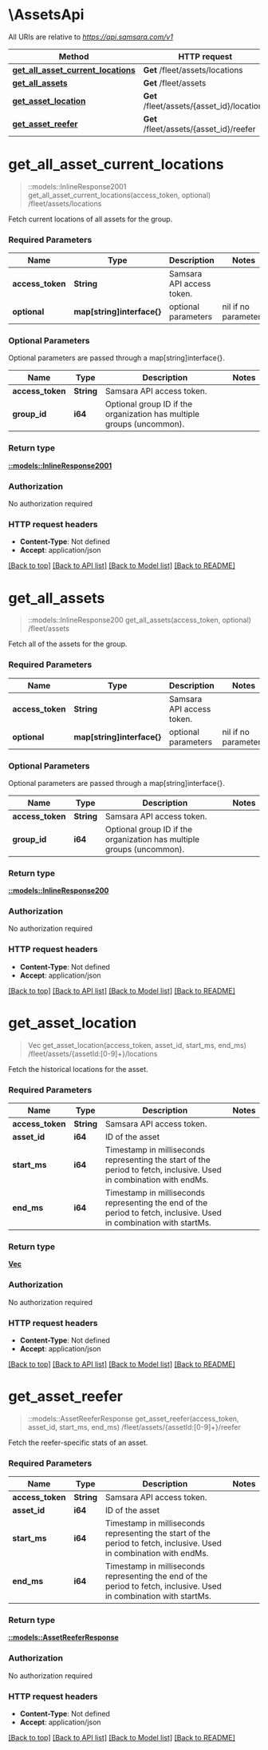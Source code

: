 # \AssetsApi

All URIs are relative to *https://api.samsara.com/v1*

Method | HTTP request | Description
------------- | ------------- | -------------
[**get_all_asset_current_locations**](AssetsApi.md#get_all_asset_current_locations) | **Get** /fleet/assets/locations | /fleet/assets/locations
[**get_all_assets**](AssetsApi.md#get_all_assets) | **Get** /fleet/assets | /fleet/assets
[**get_asset_location**](AssetsApi.md#get_asset_location) | **Get** /fleet/assets/{asset_id}/locations | /fleet/assets/{assetId:[0-9]+}/locations
[**get_asset_reefer**](AssetsApi.md#get_asset_reefer) | **Get** /fleet/assets/{asset_id}/reefer | /fleet/assets/{assetId:[0-9]+}/reefer


# **get_all_asset_current_locations**
> ::models::InlineResponse2001 get_all_asset_current_locations(access_token, optional)
/fleet/assets/locations

Fetch current locations of all assets for the group.

### Required Parameters

Name | Type | Description  | Notes
------------- | ------------- | ------------- | -------------
  **access_token** | **String**| Samsara API access token. | 
 **optional** | **map[string]interface{}** | optional parameters | nil if no parameters

### Optional Parameters
Optional parameters are passed through a map[string]interface{}.

Name | Type | Description  | Notes
------------- | ------------- | ------------- | -------------
 **access_token** | **String**| Samsara API access token. | 
 **group_id** | **i64**| Optional group ID if the organization has multiple groups (uncommon). | 

### Return type

[**::models::InlineResponse2001**](inline_response_200_1.md)

### Authorization

No authorization required

### HTTP request headers

 - **Content-Type**: Not defined
 - **Accept**: application/json

[[Back to top]](#) [[Back to API list]](../README.md#documentation-for-api-endpoints) [[Back to Model list]](../README.md#documentation-for-models) [[Back to README]](../README.md)

# **get_all_assets**
> ::models::InlineResponse200 get_all_assets(access_token, optional)
/fleet/assets

Fetch all of the assets for the group.

### Required Parameters

Name | Type | Description  | Notes
------------- | ------------- | ------------- | -------------
  **access_token** | **String**| Samsara API access token. | 
 **optional** | **map[string]interface{}** | optional parameters | nil if no parameters

### Optional Parameters
Optional parameters are passed through a map[string]interface{}.

Name | Type | Description  | Notes
------------- | ------------- | ------------- | -------------
 **access_token** | **String**| Samsara API access token. | 
 **group_id** | **i64**| Optional group ID if the organization has multiple groups (uncommon). | 

### Return type

[**::models::InlineResponse200**](inline_response_200.md)

### Authorization

No authorization required

### HTTP request headers

 - **Content-Type**: Not defined
 - **Accept**: application/json

[[Back to top]](#) [[Back to API list]](../README.md#documentation-for-api-endpoints) [[Back to Model list]](../README.md#documentation-for-models) [[Back to README]](../README.md)

# **get_asset_location**
> Vec<Value> get_asset_location(access_token, asset_id, start_ms, end_ms)
/fleet/assets/{assetId:[0-9]+}/locations

Fetch the historical locations for the asset.

### Required Parameters

Name | Type | Description  | Notes
------------- | ------------- | ------------- | -------------
  **access_token** | **String**| Samsara API access token. | 
  **asset_id** | **i64**| ID of the asset | 
  **start_ms** | **i64**| Timestamp in milliseconds representing the start of the period to fetch, inclusive. Used in combination with endMs. | 
  **end_ms** | **i64**| Timestamp in milliseconds representing the end of the period to fetch, inclusive. Used in combination with startMs. | 

### Return type

[**Vec<Value>**](Value.md)

### Authorization

No authorization required

### HTTP request headers

 - **Content-Type**: Not defined
 - **Accept**: application/json

[[Back to top]](#) [[Back to API list]](../README.md#documentation-for-api-endpoints) [[Back to Model list]](../README.md#documentation-for-models) [[Back to README]](../README.md)

# **get_asset_reefer**
> ::models::AssetReeferResponse get_asset_reefer(access_token, asset_id, start_ms, end_ms)
/fleet/assets/{assetId:[0-9]+}/reefer

Fetch the reefer-specific stats of an asset.

### Required Parameters

Name | Type | Description  | Notes
------------- | ------------- | ------------- | -------------
  **access_token** | **String**| Samsara API access token. | 
  **asset_id** | **i64**| ID of the asset | 
  **start_ms** | **i64**| Timestamp in milliseconds representing the start of the period to fetch, inclusive. Used in combination with endMs. | 
  **end_ms** | **i64**| Timestamp in milliseconds representing the end of the period to fetch, inclusive. Used in combination with startMs. | 

### Return type

[**::models::AssetReeferResponse**](AssetReeferResponse.md)

### Authorization

No authorization required

### HTTP request headers

 - **Content-Type**: Not defined
 - **Accept**: application/json

[[Back to top]](#) [[Back to API list]](../README.md#documentation-for-api-endpoints) [[Back to Model list]](../README.md#documentation-for-models) [[Back to README]](../README.md)

